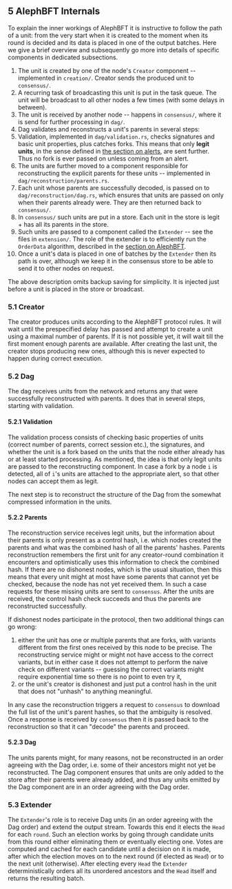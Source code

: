 ## 5 AlephBFT Internals

To explain the inner workings of AlephBFT it is instructive to follow the path of a unit: from the very start when it is created to the moment when its round is decided and its data is placed in one of the output batches. Here we give a brief overview and subsequently go more into details of specific components in dedicated subsections.

1. The unit is created by one of the node's `Creator` component -- implemented in `creation/`. Creator sends the produced unit to `consensus/`.
2. A recurring task of broadcasting this unit is put in the task queue. The unit will be broadcast to all other nodes a few times (with some delays in between).
3. The unit is received by another node -- happens in `consensus/`, where it is send for further processing in `dag/`.
4. Dag validates and reconstructs a unit's parents in several steps:
  1. Validation, implemented in `dag/validation.rs`, checks signatures and basic unit properties, plus catches forks. This means that only **legit units**, in the sense defined in [the section on alerts](how_alephbft_does_it.md#25-alerts----dealing-with-fork-spam), are sent further. Thus no fork is ever passed on unless coming from an alert.
  2. The units are further moved to a component responsible for reconstructing the explicit parents for these units -- implemented in `dag/reconstruction/parents.rs`.
  3. Each unit whose parents are successfully decoded, is passed on to `dag/reconstruction/dag.rs`, which ensures that units are passed on only when their parents already were. They are then returned back to `consensus/`.
5. In `consensus/` such units are put in a store. Each unit in the store is legit + has all its parents in the store.
6. Such units are passed to a component called the `Extender` -- see the files in `extension/`. The role of the extender is to efficiently run the `OrderData` algorithm, described in the [section on AlephBFT](how_alephbft_does_it.md).
7. Once a unit's data is placed in one of batches by the `Extender` then its path is over, although we keep it in the consensus store to be able to send it to other nodes on request.

The above description omits backup saving for simplicity. It is injected just before a unit is placed in the store or broadcast.

### 5.1 Creator

The creator produces units according to the AlephBFT protocol rules. It will wait until the prespecified delay has passed and attempt to create a unit using a maximal number of parents. If it is not possible yet, it will wait till the first moment enough parents are available. After creating the last unit, the creator stops producing new ones, although this is never expected to happen during correct execution.

### 5.2 Dag

The dag receives units from the network and returns any that were successfully reconstructed with parents. It does that in several steps, starting with validation.

#### 5.2.1 Validation

The validation process consists of checking basic properties of units (correct number of parents, correct session etc.), the signatures, and whether the unit is a fork based on the units that the node either already has or at least started processing. As mentioned, the idea is that only legit units are passed to the reconstructing component. In case a fork by a node `i` is detected, all of `i`'s units are attached to the appropriate alert, so that other nodes can accept them as legit.

The next step is to reconstruct the structure of the Dag from the somewhat compressed information in the units.

#### 5.2.2 Parents

The reconstruction service receives legit units, but the information about their parents is only present as a control hash, i.e. which nodes created the parents and what was the combined hash of all the parents' hashes. Parents reconstruction remembers the first unit for any creator-round combination it encounters and optimistically uses this information to check the combined hash. If there are no dishonest nodes, which is the usual situation, then this means that every unit might at most have some parents that cannot yet be checked, because the node has not yet received them. In such a case requests for these missing units are sent to `consensus`. After the units are received, the control hash check succeeds and thus the parents are reconstructed successfully.

If dishonest nodes participate in the protocol, then two additional things can go wrong:

1. either the unit has one or multiple parents that are forks, with variants different from the first ones received by this node to be precise. The reconstructing service might or might not have access to the correct variants, but in either case it does not attempt to perform the naive check on different variants -- guessing the correct variants might require exponential time so there is no point to even try it,
2.  or the unit's creator is dishonest and just put a control hash in the unit that does not "unhash" to anything meaningful.

In any case the reconstruction triggers a request to `consensus` to download the full list of the unit's parent hashes, so that the ambiguity is resolved. Once a response is received by `consensus` then it is passed back to the reconstruction so that it can "decode" the parents and proceed.

#### 5.2.3 Dag

The units parents might, for many reasons, not be reconstructed in an order agreeing with the Dag order, i.e. some of their ancestors might not yet be reconstructed. The Dag component ensures that units are only added to the store after their parents were already added, and thus any units emitted by the Dag component are in an order agreeing with the Dag order.

### 5.3 Extender

The `Extender`'s role is to receive Dag units (in an order agreeing with the Dag order) and extend the output stream. Towards this end it elects the `Head` for each `round`. Such an election works by going through candidate units from this round either eliminating them or eventually electing one. Votes are computed and cached for each candidate until a decision on it is made, after which the election moves on to the next round (if elected as `Head`) or to the next unit (otherwise). After electing every `Head` the `Extender` deterministically orders all its unordered ancestors and the `Head` itself and returns the resulting batch.
